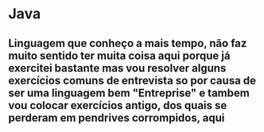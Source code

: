 # Java

## Linguagem que conheço a mais tempo, não faz muito sentido ter muita coisa aqui porque já exercitei bastante mas vou resolver alguns exercícios comuns de entrevista so por causa de ser uma linguagem bem "Entreprise" e tambem vou colocar exercícios antigo, dos quais se perderam em pendrives corrompidos, aqui 

